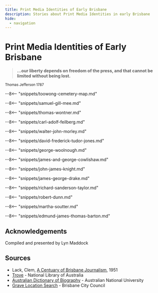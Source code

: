 ```yaml
---
title: Print Media Identities of Early Brisbane
description: Stories about Print Media Identities in early Brisbane
hide:
  - navigation
---
```


# Print Media Identities of Early Brisbane  

>**…our liberty depends on freedom of the press, and that cannot be limited without being lost.** 

<small>Thomas Jefferson 1787</small>


--8<-- "snippets/toowong-cemetery-map.md"

--8<-- "snippets/samuel-gill-mee.md"

--8<-- "snippets/thomas-wontner.md"

--8<-- "snippets/carl-adolf-feilberg.md"

--8<-- "snippets/walter-john-morley.md"

--8<-- "snippets/david-frederick-tudor-jones.md"

--8<-- "snippets/george-woolnough.md"

--8<-- "snippets/james-and-george-cowlishaw.md"

--8<-- "snippets/john-james-knight.md"

--8<-- "snippets/james-george-drake.md"

--8<-- "snippets/richard-sanderson-taylor.md"

--8<-- "snippets/robert-dunn.md"

--8<-- "snippets/martha-soutter.md"

--8<-- "snippets/edmund-james-thomas-barton.md"

## Acknowledgements

Compiled and presented by Lyn Maddock

## Sources

- Lack, Clem, [A Centuary of Brisbane Journalism](https://espace.library.uq.edu.au), 1951
- [Trove](https://trove.nla.gov.au) - National Library of Australia
- [Australian Dictionary of Biography](https://adb.anu.edu.au) - Australian National University
- [Grave Location Search](https://graves.brisbane.qld.gov.au) - Brisbane City Council

<!--
<div class="noprint" markdown="1">
## Brochure

**[Download this walk](../assets/guides/printers.pdf)** - designed to be printed and folded in half to make an A5 brochure.

</div>
-->
